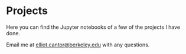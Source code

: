 # Projects
Here you can find the Jupyter notebooks of a few of the projects I have done.

Email me at elliot.cantor@berkeley.edu with any questions.
